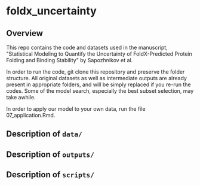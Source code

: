 # foldx_uncertainty

## Overview

This repo contains the code and datasets used in the manuscript, "Statistical Modeling to Quantify the Uncertainty of FoldX-Predicted Protein Folding and Binding Stability" by Sapozhnikov et al.

In order to run the code, git clone this repository and preserve the folder structure. All original datasets as well as intermediate outputs are already present in appropriate folders, and will be simply replaced if you re-run the codes. Some of the model search, especially the best subset selection, may take awhile.

In order to apply our model to your own data, run the file 07_application.Rmd.


## Description of `data/`


## Description of `outputs/`

## Description of `scripts/`


